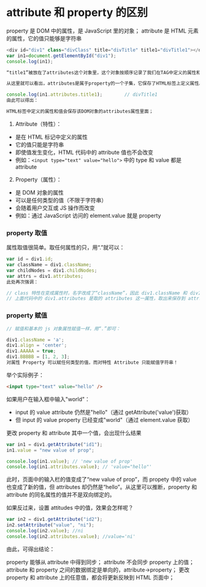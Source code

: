 # attribute 和 property 的区别

property 是 DOM 中的属性，是 JavaScript 里的对象；
attribute 是 HTML 元素的属性，它的值只能够是字符串

```js
<div id="div1" class="divClass" title="divTitle" title1="divTitle1"></div>
var in1=document.getElementById("div1");
console.log(in1);

“title1”被放在了attributes这个对象里，这个对象按顺序记录了我们在TAG中定义的属性和属性的数量。

从这里就可以看出，attributes是属于property的一个子集，它保存了HTML标签上定义属性。如果再进一步探索attitudes中的每一个属性，会发现它们并不是简单的对象，它是一个Attr类型的对象，拥有NodeType、NodeName等属性。注意，打印attribute属性不会直接得到对象的值，而是获取一个包含属性名和值的字符串，如：

console.log(in1.attributes.title1);        // divTitle1
由此可以得出：

HTML标签中定义的属性和值会保存该DOM对象的attributes属性里面；
```

1. Attribute（特性）：

- 是在 HTML 标记中定义的属性
- 它的值只能是字符串
- 即使值发生变化，HTML 代码中的 attribute 值也不会改变
- 例如：`<input type="text" value="hello">` 中的 type 和 value 都是 attribute

2. Property（属性）：

- 是 DOM 对象的属性
- 可以是任何类型的值（不限于字符串）
- 会随着用户交互或 JS 操作而改变
- 例如：通过 JavaScript 访问的 element.value 就是 property

### property 取值

属性取值很简单。取任何属性的只，用“.”就可以：

```js
var id = div1.id;
var className = div1.className;
var childNodes = div1.childNodes;
var attrs = div1.attributes;
此处再次强调：

// class 特性在变成属性时，名字改成了“className”，因此 div1.className 和 div1.getAttrbute('class')相同。
// 上面代码中的 div1.attributes 是取的 attributes 这一属性，取出来保存到 attrs 变量中，attrs 就成了一个 NamedNodeList 类型的对象，里面存储了若干个 Attr 类型。
```

### property 赋值

```js
// 赋值和基本的 js 对象属性赋值一样，用“.”即可：

div1.className = 'a';
div1.align = 'center';
div1.AAAAA = true;
div1.BBBBB = [1, 2, 3];
对属性 Property 可以赋任何类型的值，而对特性 Attribute 只能赋值字符串！
```

举个实际例子：

```html
<input type="text" value="hello" />
```

如果用户在输入框中输入"world"：

- input 的 value attribute 仍然是"hello"（通过 getAttribute('value')获取）
- 但 input 的 value property 已经变成"world"（通过 element.value 获取）

更改 property 和 attribute 其中一个值，会出现什么结果

```js
var in1 = div1.getAttribute("id1");
in1.value = "new value of prop";

console.log(in1.value); // 'new value of prop'
console.log(in1.attributes.value); // 'value="hello"'
```

此时，页面中的输入栏的值变成了“new value of prop”，而 propety 中的 value 也变成了新的值，但 attributes 却仍然是“hello”。从这里可以推断，property 和 attribute 的同名属性的值并不是双向绑定的。

如果反过来，设置 attitudes 中的值，效果会怎样呢？

```js
var in2 = div1.getAttribute("id2");
in2.setAttribute("value", "ni");
console.log(in2.value); //ni
console.log(in2.attributes.value); //value='ni'
```

由此，可得出结论：

property 能够从 attribute 中得到同步；
attribute 不会同步 property 上的值；
attribute 和 property 之间的数据绑定是单向的，attribute->property；
更改 property 和 attribute 上的任意值，都会将更新反映到 HTML 页面中；
